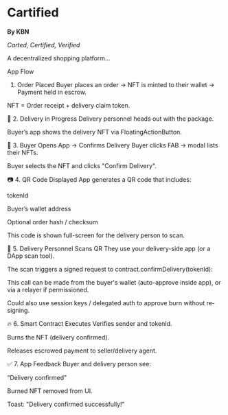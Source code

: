 # Cartified

**By KBN**

_Carted, Certified, Verified_

A decentralized shopping platform...


App Flow
 1. Order Placed
Buyer places an order → NFT is minted to their wallet → Payment held in escrow.

NFT = Order receipt + delivery claim token.

🚚 2. Delivery in Progress
Delivery personnel heads out with the package.

Buyer’s app shows the delivery NFT via FloatingActionButton.

📱 3. Buyer Opens App → Confirms Delivery
Buyer clicks FAB → modal lists their NFTs.

Buyer selects the NFT and clicks "Confirm Delivery".

📷 4. QR Code Displayed
App generates a QR code that includes:

tokenId

Buyer’s wallet address

Optional order hash / checksum

This code is shown full-screen for the delivery person to scan.

📱 5. Delivery Personnel Scans QR
They use your delivery-side app (or a DApp scan tool).

The scan triggers a signed request to contract.confirmDelivery(tokenId):

This call can be made from the buyer's wallet (auto-approve inside app), or via a relayer if permissioned.

Could also use session keys / delegated auth to approve burn without re-signing.

🔥 6. Smart Contract Executes
Verifies sender and tokenId.

Burns the NFT (delivery confirmed).

Releases escrowed payment to seller/delivery agent.

✅ 7. App Feedback
Buyer and delivery person see:

“Delivery confirmed”

Burned NFT removed from UI.

Toast: "Delivery confirmed successfully!"